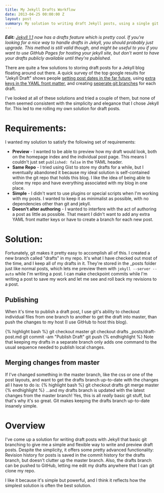 ```yaml
---
title: My Jekyll Drafts Workflow
date: 2013-04-25 00:00:00 Z
layout: post
summary: My solution to writing draft Jekyll posts, using a single git branch.
---
```


***Edit:*** *[Jekyll 1.1](http://jekyllrb.com/docs/upgrading/) now has a drafts feature which is pretty cool. If you're looking for a nice way to handle drafts in Jekyll, you should probably just upgrade. This method is still valid though, and might be useful to you if you want to use GitHub Pages for hosting your jekyll site, but don't want to have your drafts publicly available until they're published.*

There are quite a few solutions to storing draft posts for a Jekyll blog floating around out there. A quick survey of the top google results for "Jekyll Draft" shows people [setting post dates in the far future](http://tqcblog.com/2012/08/22/jekyll-drafts/), using [extra keys in the YAML front matter](http://blog.pixarea.com/2012/07/draft-posts-in-jekyll), and creating [seperate git branches](https://nolancaudill.com/2011/07/03/my-jekyll-setup/) for each draft.

I've looked at all of these solutions and tried a couple of them, but none of them seemed consistent with the simplicity and elegance that I chose Jekyll for. This led to me rolling my own solution for draft posts.

# Requirements:
I wanted my solution to satisfy the following set of requirements:

- **Preview** - I wanted to be able to preview how my draft would look, both on the homepage index and the individual post page. This means I couldn't just set `published: false` in the YAML header.
- **Same Repo** - I tried using Gist to store my drafts for a while, but I eventually abandoned it because my ideal solution is self-contained within the git repo that holds this blog. I like the idea of being able to clone my repo and have everything associated with my blog in one place.
- **Simple** - I didn't want to use plugins or special scripts when I'm working with my posts. I wanted to keep it as minimalist as possible, with no dependencies other than git and jekyll.
- **Doesn't alter authoring** - I wanted to interfere with the act of authoring a post as little as possible. That meant I didn't want to add any extra YAML front matter keys or have to create a branch for each new post.

# Solution:
Fortunately, git makes it pretty easy to accomplish all of this. I created a new branch called "drafts" in my repo. It's what I have checked out most of the time, and I keep all of my drafts in it. They're stored in the \_posts folder just like normal posts, which lets me preview them with `jekyll --server --auto` while I'm writing a post. I can make checkpoint commits while I'm writing a post to save my work and let me see and roll back my revisions to a post.

## Publishing
When it's time to publish a draft post, I use git's ability to checkout individual files from one branch to another to get the draft into master, than push the changes to my host (I use GitHub to host this blog).

{% highlight bash %}
git checkout master
git checkout drafts _posts/draft-post.md
git commit -am "Publish Draft"
git push
{% endhighlight %}
Note that keeping my drafts in a separate branch only adds one command to the usual sequence needed to publish local changes.

## Merging changes from master
If I've changed something in the master branch, like the css or one of the post layouts, and want to get the drafts branch up-to-date with the changes all I have to do is:
{% highlight bash %}
git checkout drafts
git merge master
{% endhighlight %}
...and my drafts branch is updated with the latest changes from the master branch! Yes, this is all *really* basic git stuff, but that's why it's so great. Git makes keeping the drafts branch up-to-date insanely simple.

# Overview
I've come up a solution for writing draft posts with Jekyll that basic git branching to give me a simple and flexible way to write and preview draft posts. Despite the simplicity, it offers some pretty advanced functionality: Revision history for posts is saved in the commit history for the drafts branch, but doesn't clutter up the master branch. Also, the drafts branch can be pushed to GitHub, letting me edit my drafts anywhere that I can git clone my repo.

I like it because it's simple but powerful, and I think it reflects how the simplest solution is often the best solution.
